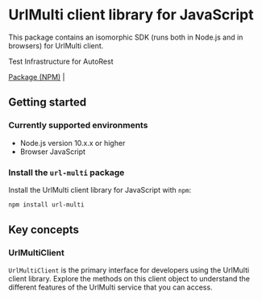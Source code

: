 # UrlMulti client library for JavaScript

This package contains an isomorphic SDK (runs both in Node.js and in browsers) for UrlMulti client.

Test Infrastructure for AutoRest

[Package (NPM)](https://www.npmjs.com/package/url-multi) |

## Getting started

### Currently supported environments

- Node.js version 10.x.x or higher
- Browser JavaScript


### Install the `url-multi` package

Install the UrlMulti client library for JavaScript with `npm`:

```bash
npm install url-multi
```


## Key concepts

### UrlMultiClient

`UrlMultiClient` is the primary interface for developers using the UrlMulti client library. Explore the methods on this client object to understand the different features of the UrlMulti service that you can access.

